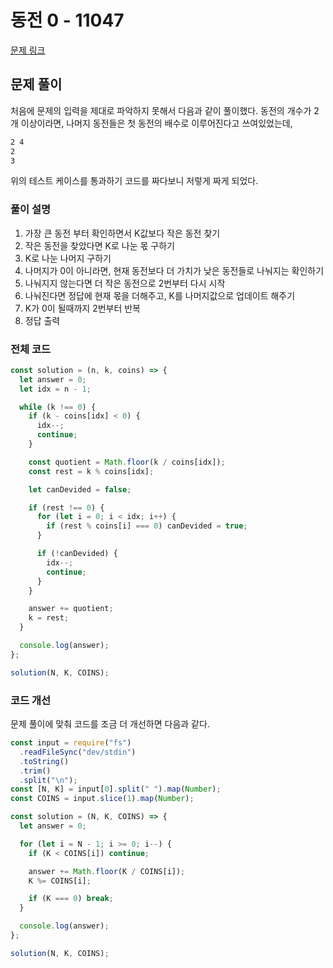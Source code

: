 # 동전 0 - 11047

[문제 링크](https://www.acmicpc.net/problem/11047)

## 문제 풀이

처음에 문제의 입력을 제대로 파악하지 못해서 다음과 같이 풀이했다. 동전의 개수가 2개 이상이라면, 나머지 동전들은 첫 동전의 배수로 이루어진다고 쓰여있었는데,

```bash
2 4
2
3
```

위의 테스트 케이스를 통과하기 코드를 짜다보니 저렇게 짜게 되었다.

### 풀이 설명

1. 가장 큰 동전 부터 확인하면서 K값보다 작은 동전 찾기
2. 작은 동전을 찾았다면 K로 나눈 몫 구하기
3. K로 나눈 나머지 구하기
4. 나머지가 0이 아니라면, 현재 동전보다 더 가치가 낮은 동전들로 나눠지는 확인하기
5. 나눠지지 않는다면 더 작은 동전으로 2번부터 다시 시작
6. 나눠진다면 정답에 현재 몫을 더해주고, K를 나머지값으로 업데이트 해주기
7. K가 0이 될때까지 2번부터 반복
8. 정답 출력

### 전체 코드

```js
const solution = (n, k, coins) => {
  let answer = 0;
  let idx = n - 1;

  while (k !== 0) {
    if (k - coins[idx] < 0) {
      idx--;
      continue;
    }

    const quotient = Math.floor(k / coins[idx]);
    const rest = k % coins[idx];

    let canDevided = false;

    if (rest !== 0) {
      for (let i = 0; i < idx; i++) {
        if (rest % coins[i] === 0) canDevided = true;
      }

      if (!canDevided) {
        idx--;
        continue;
      }
    }

    answer += quotient;
    k = rest;
  }

  console.log(answer);
};

solution(N, K, COINS);
```

### 코드 개선

문제 풀이에 맞춰 코드를 조금 더 개선하면 다음과 같다.

```js
const input = require("fs")
  .readFileSync("dev/stdin")
  .toString()
  .trim()
  .split("\n");
const [N, K] = input[0].split(" ").map(Number);
const COINS = input.slice(1).map(Number);

const solution = (N, K, COINS) => {
  let answer = 0;

  for (let i = N - 1; i >= 0; i--) {
    if (K < COINS[i]) continue;

    answer += Math.floor(K / COINS[i]);
    K %= COINS[i];

    if (K === 0) break;
  }

  console.log(answer);
};

solution(N, K, COINS);
```
